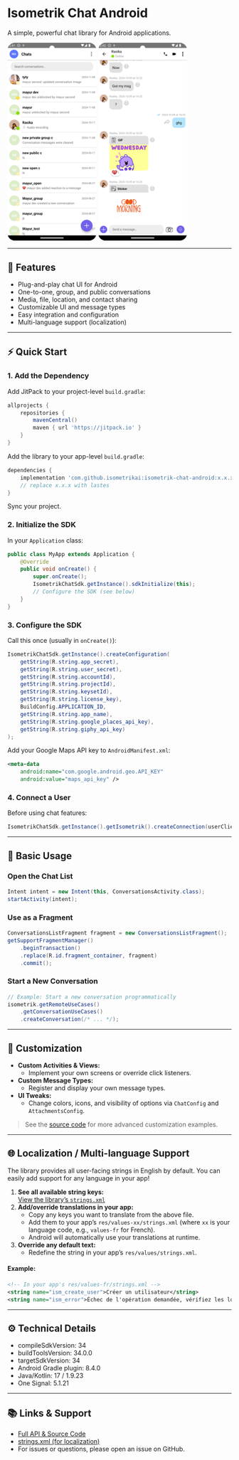 # Isometrik Chat Android

A simple, powerful chat library for Android applications.

<p float="left">
  <img src="docs/1.png" width="200" />
  <img src="docs/2.png" width="200" />
</p>

---

## 🚀 Features
- Plug-and-play chat UI for Android
- One-to-one, group, and public conversations
- Media, file, location, and contact sharing
- Customizable UI and message types
- Easy integration and configuration
- Multi-language support (localization)

---

## ⚡ Quick Start

### 1. Add the Dependency
Add JitPack to your project-level `build.gradle`:
```groovy
allprojects {
    repositories {
        mavenCentral()
        maven { url 'https://jitpack.io' }
    }
}
```
Add the library to your app-level `build.gradle`:
```groovy
dependencies {
    implementation 'com.github.isometrikai:isometrik-chat-android:x.x.x' 
    // replace x.x.x with lastes 
}
```
Sync your project.

### 2. Initialize the SDK
In your `Application` class:
```java
public class MyApp extends Application {
    @Override
    public void onCreate() {
        super.onCreate();
        IsometrikChatSdk.getInstance().sdkInitialize(this);
        // Configure the SDK (see below)
    }
}
```

### 3. Configure the SDK
Call this once (usually in `onCreate()`):
```java
IsometrikChatSdk.getInstance().createConfiguration(
    getString(R.string.app_secret),
    getString(R.string.user_secret),
    getString(R.string.accountId),
    getString(R.string.projectId),
    getString(R.string.keysetId),
    getString(R.string.license_key),
    BuildConfig.APPLICATION_ID,
    getString(R.string.app_name),
    getString(R.string.google_places_api_key),
    getString(R.string.giphy_api_key)
);
```

Add your Google Maps API key to `AndroidManifest.xml`:
```xml
<meta-data
    android:name="com.google.android.geo.API_KEY"
    android:value="maps_api_key" />
```

### 4. Connect a User
Before using chat features:
```java
IsometrikChatSdk.getInstance().getIsometrik().createConnection(userClientId, userIsometrikToken);
```

---

## 💬 Basic Usage

### Open the Chat List
```java
Intent intent = new Intent(this, ConversationsActivity.class);
startActivity(intent);
```

### Use as a Fragment
```java
ConversationsListFragment fragment = new ConversationsListFragment();
getSupportFragmentManager()
    .beginTransaction()
    .replace(R.id.fragment_container, fragment)
    .commit();
```

### Start a New Conversation
```java
// Example: Start a new conversation programmatically
isometrik.getRemoteUseCases()
    .getConversationUseCases()
    .createConversation(/* ... */);
```

---

## 🎨 Customization

- **Custom Activities & Views:**
  - Implement your own screens or override click listeners.
- **Custom Message Types:**
  - Register and display your own message types.
- **UI Tweaks:**
  - Change colors, icons, and visibility of options via `ChatConfig` and `AttachmentsConfig`.

> See the [source code](isometrik-chat/src/main/java/io/isometrik/ui/conversations/list/DefaultChatListItemBinder.kt) for more advanced customization examples.

---

## 🌐 Localization / Multi-language Support

The library provides all user-facing strings in English by default. You can easily add support for any language in your app!

1. **See all available string keys:**  
   [View the library’s `strings.xml`](./isometrik-chat/src/main/res/values/strings.xml)
2. **Add/override translations in your app:**  
   - Copy any keys you want to translate from the above file.
   - Add them to your app’s `res/values-xx/strings.xml` (where `xx` is your language code, e.g., `values-fr` for French).
   - Android will automatically use your translations at runtime.
3. **Override any default text:**  
   - Redefine the string in your app’s `res/values/strings.xml`.

#### Example:
```xml
<!-- In your app's res/values-fr/strings.xml -->
<string name="ism_create_user">Créer un utilisateur</string>
<string name="ism_error">Échec de l'opération demandée, vérifiez les logs du SDK Isometrik pour plus de détails</string>
```

---

## ⚙️ Technical Details
- compileSdkVersion: 34
- buildToolsVersion: 34.0.0
- targetSdkVersion: 34
- Android Gradle plugin: 8.4.0
- Java/Kotlin: 17 / 1.9.23
- One Signal: 5.1.21

---

## 📚 Links & Support
- [Full API & Source Code](./isometrik-chat/)
- [strings.xml (for localization)](./isometrik-chat/src/main/res/values/strings.xml)
- For issues or questions, please open an issue on GitHub.


